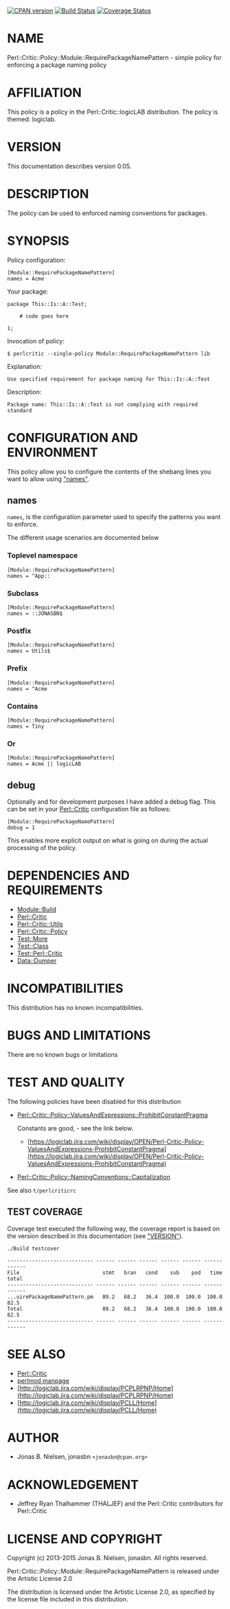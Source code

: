 [![CPAN version](https://badge.fury.io/pl/Perl-Critic-Policy-logicLAB-RequirePackageNamePattern.svg)](http://badge.fury.io/pl/Perl-Critic-Policy-logicLAB-RequirePackageNamePattern)
[![Build Status](https://travis-ci.org/jonasbn/pcplrpnp.svg?branch=master)](https://travis-ci.org/jonasbn/pcplrpnp)
[![Coverage Status](https://coveralls.io/repos/jonasbn/pcplrpnp/badge.png)](https://coveralls.io/r/jonasbn/pcplrpnp)

# NAME

Perl::Critic::Policy::Module::RequirePackageNamePattern - simple policy for enforcing a package naming policy

# AFFILIATION

This policy is a policy in the Perl::Critic::logicLAB distribution. The policy
is themed: logiclab.

# VERSION

This documentation describes version 0.05.

# DESCRIPTION

The policy can be used to enforced naming conventions for packages.

# SYNOPSIS

Policy configuration:

    [Module::RequirePackageNamePattern]
    names = Acme

Your package:

    package This::Is::A::Test;

        # code goes here

    1;

Invocation of policy:

    $ perlcritic --single-policy Module::RequirePackageNamePattern lib

Explanation:

    Use specified requirement for package naming for This::Is::A::Test

Description:

    Package name: This::Is::A::Test is not complying with required standard

# CONFIGURATION AND ENVIRONMENT

This policy allow you to configure the contents of the shebang lines you
want to allow using ["names"](#names).

## names

`names`, is the configuration parameter used to specify the patterns you
want to enforce.

The different usage scenarios are documented below

### Toplevel namespace

    [Module::RequirePackageNamePattern]
    names = ^App::

### Subclass

    [Module::RequirePackageNamePattern]
    names = ::JONASBN$

### Postfix

    [Module::RequirePackageNamePattern]
    names = Utils$

### Prefix

    [Module::RequirePackageNamePattern]
    names = ^Acme

### Contains

    [Module::RequirePackageNamePattern]
    names = Tiny

### Or

    [Module::RequirePackageNamePattern]
    names = Acme || logicLAB

## debug

Optionally and for development purposes I have added a debug flag. This can be set in
your [Perl::Critic](https://metacpan.org/pod/Perl::Critic) configuration file as follows:

    [Module::RequirePackageNamePattern]
    debug = 1

This enables more explicit output on what is going on during the actual processing of
the policy.

# DEPENDENCIES AND REQUIREMENTS

- [Module::Build](https://metacpan.org/pod/Module::Build)
- [Perl::Critic](https://metacpan.org/pod/Perl::Critic)
- [Perl::Critic::Utils](https://metacpan.org/pod/Perl::Critic::Utils)
- [Perl::Critic::Policy](https://metacpan.org/pod/Perl::Critic::Policy)
- [Test::More](https://metacpan.org/pod/Test::More)
- [Test::Class](https://metacpan.org/pod/Test::Class)
- [Test::Perl::Critic](https://metacpan.org/pod/Test::Perl::Critic)
- [Data::Dumper](https://metacpan.org/pod/Data::Dumper)

# INCOMPATIBILITIES

This distribution has no known incompatibilities.

# BUGS AND LIMITATIONS

There are no known bugs or limitations

# TEST AND QUALITY

The following policies have been disabled for this distribution

- [Perl::Critic::Policy::ValuesAndExpressions::ProhibitConstantPragma](https://metacpan.org/pod/Perl::Critic::Policy::ValuesAndExpressions::ProhibitConstantPragma)

    Constants are good, - see the link below.

    - [https://logiclab.jira.com/wiki/display/OPEN/Perl-Critic-Policy-ValuesAndExpressions-ProhibitConstantPragma](https://logiclab.jira.com/wiki/display/OPEN/Perl-Critic-Policy-ValuesAndExpressions-ProhibitConstantPragma)

- [Perl::Critic::Policy::NamingConventions::Capitalization](https://metacpan.org/pod/Perl::Critic::Policy::NamingConventions::Capitalization)

See also `t/perlcriticrc`

## TEST COVERAGE

Coverage test executed the following way, the coverage report is based on the
version described in this documentation (see ["VERSION"](#version)).

    ./Build testcover

    ---------------------------- ------ ------ ------ ------ ------ ------ ------
    File                           stmt   bran   cond    sub    pod   time  total
    ---------------------------- ------ ------ ------ ------ ------ ------ ------
    ...uirePackageNamePattern.pm   89.2   68.2   36.4  100.0  100.0  100.0   82.5
    Total                          89.2   68.2   36.4  100.0  100.0  100.0   82.5
    ---------------------------- ------ ------ ------ ------ ------ ------ ------

# SEE ALSO

- [Perl::Critic](https://metacpan.org/pod/Perl::Critic)
- [perlmod manpage](http://perldoc.perl.org/perlmod.html)
- [http://logiclab.jira.com/wiki/display/PCPLRPNP/Home](http://logiclab.jira.com/wiki/display/PCPLRPNP/Home)
- [http://logiclab.jira.com/wiki/display/PCLL/Home](http://logiclab.jira.com/wiki/display/PCLL/Home)

# AUTHOR

- Jonas B. Nielsen, jonasbn `<jonasbn@cpan.org>`

# ACKNOWLEDGEMENT

- Jeffrey Ryan Thalhammer (THALJEF) and the Perl::Critic contributors for
Perl::Critic

# LICENSE AND COPYRIGHT

Copyright (c) 2013-2015 Jonas B. Nielsen, jonasbn. All rights reserved.

Perl::Critic::Policy::Module::RequirePackageNamePattern is released under
the Artistic License 2.0

The distribution is licensed under the Artistic License 2.0, as specified by
the license file included in this distribution.

